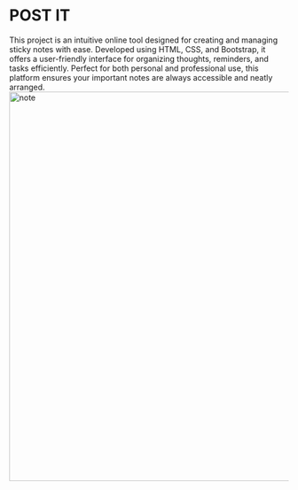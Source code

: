# POST IT 
This project is an intuitive online tool designed for creating and managing sticky notes with ease. Developed using HTML, CSS, and Bootstrap, it offers a user-friendly interface for organizing thoughts, reminders, and tasks efficiently. Perfect for both personal and professional use, this platform ensures your important notes are always accessible and neatly arranged.
<img width="703" alt="note" src="https://github.com/sr0511/note-app.github.io/assets/124714225/03113305-5152-45f1-9428-4d64efea95ba">
